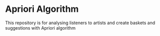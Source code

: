 # Apriori Algorithm
This repository is for analysing listeners to artists and create baskets and suggestions with Apriori algorithm
